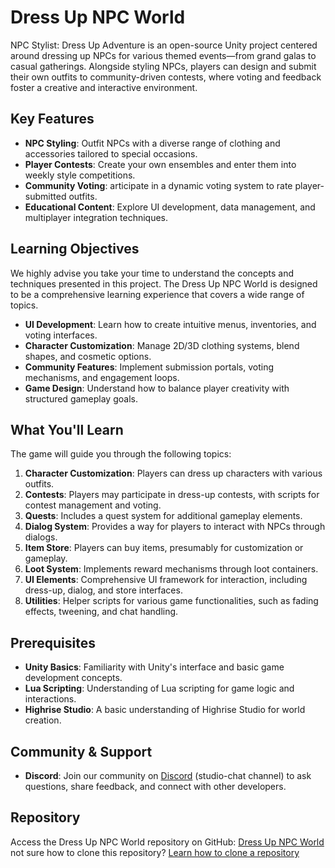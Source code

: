 # Dress Up NPC World

NPC Stylist: Dress Up Adventure is an open-source Unity project centered around dressing up NPCs for various themed events—from grand galas to casual gatherings. Alongside styling NPCs, players can design and submit their own outfits to community-driven contests, where voting and feedback foster a creative and interactive environment.

## Key Features

- **NPC Styling**: Outfit NPCs with a diverse range of clothing and accessories tailored to special occasions.
- **Player Contests**: Create your own ensembles and enter them into weekly style competitions.
- **Community Voting**: articipate in a dynamic voting system to rate player-submitted outfits.
- **Educational Content**: Explore UI development, data management, and multiplayer integration techniques.

## Learning Objectives

<Note type="warning">
We highly advise you take your time to understand the concepts and techniques presented in this project. The Dress Up NPC World is designed to be a comprehensive learning experience that covers a wide range of topics.
</Note>

- **UI Development**: Learn how to create intuitive menus, inventories, and voting interfaces.
- **Character Customization**: Manage 2D/3D clothing systems, blend shapes, and cosmetic options.
- **Community Features**: Implement submission portals, voting mechanisms, and engagement loops.
- **Game Design**: Understand how to balance player creativity with structured gameplay goals.

## What You'll Learn

The game will guide you through the following topics:

1. **Character Customization**: Players can dress up characters with various outfits.
2. **Contests**: Players may participate in dress-up contests, with scripts for contest management and voting.
3. **Quests**: Includes a quest system for additional gameplay elements.
4. **Dialog System**: Provides a way for players to interact with NPCs through dialogs.
5. **Item Store**: Players can buy items, presumably for customization or gameplay.
6. **Loot System**: Implements reward mechanisms through loot containers.
7. **UI Elements**: Comprehensive UI framework for interaction, including dress-up, dialog, and store interfaces.
8. **Utilities**: Helper scripts for various game functionalities, such as fading effects, tweening, and chat handling.

## Prerequisites

- **Unity Basics**: Familiarity with Unity's interface and basic game development concepts.
- **Lua Scripting**: Understanding of Lua scripting for game logic and interactions.
- **Highrise Studio**: A basic understanding of Highrise Studio for world creation.

## Community & Support

- **Discord**: Join our community on [Discord](https://discord.gg/highrise) (studio-chat channel) to ask questions, share feedback, and connect with other developers.

## Repository

Access the Dress Up NPC World repository on GitHub: [Dress Up NPC World](https://github.com/pocketzworld/DressUpNPC-World/tree/main) not sure how to clone this repository? [Learn how to clone a repository](https://docs.github.com/en/repositories/creating-and-managing-repositories/cloning-a-repository)